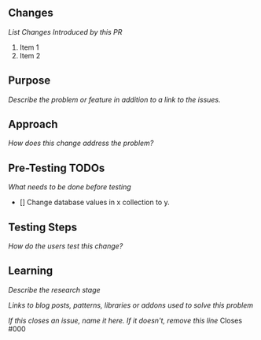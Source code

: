 ## Changes

_List Changes Introduced by this PR_

1. Item 1
2. Item 2

## Purpose

_Describe the problem or feature in addition to a link to the issues._

## Approach

_How does this change address the problem?_

## Pre-Testing TODOs

_What needs to be done before testing_

- [] Change database values in x collection to y.

## Testing Steps

_How do the users test this change?_

## Learning

_Describe the research stage_

_Links to blog posts, patterns, libraries or addons used to solve this problem_

_If this closes an issue, name it here. If it doesn't, remove this line_
Closes #000
